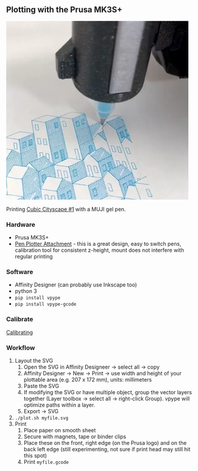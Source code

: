 Plotting with the Prusa MK3S+
--------------------------------

![plotting city scape](docs/city.webp)

Printing [Cubic Cityscape #1](https://plotterfiles.com/@reinder/files/6007e7e9-a35b-45d1-b313-adf74bf5977d) with a MUJI gel pen.

### Hardware
* Prusa MK3S+
* [Pen Plotter Attachment](https://www.printables.com/model/63385-pen-plotter-attachment-for-prusa-mk3s) - this is a great design, easy to switch pens, calibration tool for consistent z-height, mount does not interfere with regular printing

### Software
* Affinity Designer (can probably use Inkscape too)
* python 3
* `pip install vpype`
* `pip install vpype-gcode`

### Calibrate
[Calibrating](docs/calibrating.md)

### Workflow
1. Layout the SVG
	1. Open the SVG in Affinity Designeer -> select all -> copy
	1. Affinity Designer -> New -> Print -> use width and height of your plottable area (e.g. 207 x 172 mm), units: millimeters
	2. Paste the SVG
	3. If modifying the SVG or have multiple object, group the vector layers together (Layer toolbox -> select all -> right-click Group). vpype will optimize paths within a layer.
	4. Export -> SVG
2. `./plot.sh myfile.svg`
3. Print
	1. Place paper on smooth sheet
	2. Secure with magnets, tape or binder clips
	3. Place these on the front, right edge (on the Prusa logo) and on the back left edge (still experimenting, not sure if print head may still hit this spot)
	4. Print `myfile.gcode`
